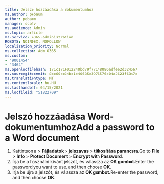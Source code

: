```yaml
---
title: Jelszó hozzáadása a dokumentumhoz
ms.author: pebaum
author: pebaum
manager: scotv
ms.audience: Admin
ms.topic: article
ms.service: o365-administration
ROBOTS: NOINDEX, NOFOLLOW
localization_priority: Normal
ms.collection: Adm_O365
ms.custom:
- "9001454"
- "3464"
ms.openlocfilehash: 171c1716012240bd79f77148086adfee2d324667
ms.sourcegitcommit: 8bc60ec34bc1e40685e3976576e04a2623f63a7c
ms.translationtype: MT
ms.contentlocale: hu-HU
ms.lasthandoff: 04/15/2021
ms.locfileid: "51822709"
---
```

# <a name="add-a-password-to-a-word-document"></a><span data-ttu-id="5acd7-102">Jelszó hozzáadása Word-dokumentumhoz</span><span class="sxs-lookup"><span data-stu-id="5acd7-102">Add a password to a Word document</span></span>

1. <span data-ttu-id="5acd7-103">Kattintson a  >  **Fájladatok**  >  **jelszavas**  >  **titkosítása parancsra.**</span><span class="sxs-lookup"><span data-stu-id="5acd7-103">Go to **File** > **Info** > **Protect Document** > **Encrypt with Password**.</span></span>
2. <span data-ttu-id="5acd7-104">Írja be a használni kívánt jelszót, és válassza az **OK gombot.**</span><span class="sxs-lookup"><span data-stu-id="5acd7-104">Enter the password you want to use, and then choose **OK**.</span></span>
3. <span data-ttu-id="5acd7-105">Írja be újra a jelszót, és válassza az **OK gombot.**</span><span class="sxs-lookup"><span data-stu-id="5acd7-105">Re-enter the password, and then choose **OK**.</span></span>